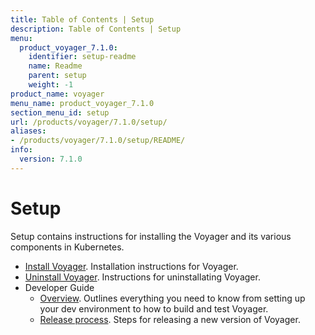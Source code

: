 ```yaml
---
title: Table of Contents | Setup
description: Table of Contents | Setup
menu:
  product_voyager_7.1.0:
    identifier: setup-readme
    name: Readme
    parent: setup
    weight: -1
product_name: voyager
menu_name: product_voyager_7.1.0
section_menu_id: setup
url: /products/voyager/7.1.0/setup/
aliases:
- /products/voyager/7.1.0/setup/README/
info:
  version: 7.1.0
---
```


# Setup

Setup contains instructions for installing the Voyager and its various components in Kubernetes.

- [Install Voyager](/products/voyager/7.1.0/setup/install). Installation instructions for Voyager.
- [Uninstall Voyager](/products/voyager/7.1.0/setup/uninstall). Instructions for uninstallating Voyager.
- Developer Guide
  - [Overview](/products/voyager/7.1.0/setup/developer-guide/overview). Outlines everything you need to know from setting up your dev environment to how to build and test Voyager.
  - [Release process](/products/voyager/7.1.0/setup/developer-guide/release). Steps for releasing a new version of Voyager.

